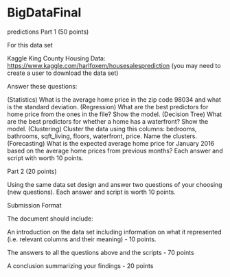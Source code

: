 # BigDataFinal
predictions
Part 1 (50 points)

For this data set

Kaggle King County Housing Data: https://www.kaggle.com/harlfoxem/housesalesprediction (you may need to create a user to download the data set)

Answer these questions:

(Statistics) What is the average home price in the zip code 98034 and what is the standard deviation. (Regression) What are the best predictors for home price from the ones in the file? Show the model. (Decision Tree) What are the best predictors for whether a home has a waterfront? Show the model. (Clustering) Cluster the data using this columns: bedrooms, bathrooms, sqft_living, floors, waterfront, price. Name the clusters. (Forecasting) What is the expected average home price for January 2016 based on the average home prices from previous months? Each answer and script with worth 10 points.

Part 2 (20 points)

Using the same data set design and answer two questions of your choosing (new questions). Each answer and script is worth 10 points.

Submission Format

The document should include:

An introduction on the data set including information on what it represented (i.e. relevant columns and their meaning) - 10 points.

The answers to all the questions above and the scripts - 70 points

A conclusion summarizing your findings - 20 points

